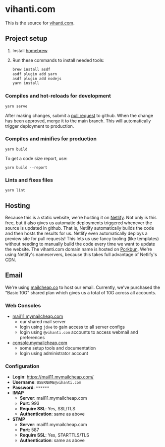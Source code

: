 # vihanti.com

This is the source for [vihanti.com](https://www.vihanti.com).

## Project setup
1. Install [homebrew](https://brew.sh/).

2. Run these commands to install needed tools:

   ```bash
   brew install asdf
   asdf plugin add yarn
   asdf plugin add nodejs
   yarn install
   ```

### Compiles and hot-reloads for development
```
yarn serve
```

After making changes, submit a [pull request](https://help.github.com/en/github/collaborating-with-issues-and-pull-requests/about-pull-requests) to github.  When the change has been approved, merge it to the main branch.  This will automatically trigger deployment to production.

### Compiles and minifies for production
```
yarn build
```

To get a code size report, use:

```
yarn build --report
```

### Lints and fixes files
```
yarn lint
```

## Hosting
Because this is a static website, we're hosting it on [Netlify](https://netlify.com).  Not only is this free, but it also gives us automatic deployments triggered whenever the source is updated in github.  That is, Netlify automatically builds the code and then hosts the results for us.  Netlify even automatically deploys a preview site for pull requests!  This lets us use fancy tooling (like templates) without needing to manually build the code every time we want to update the website.  The vihanti.com domain name is hosted on [Porkbun](https://porkbun.com/).  We're using Netlify's nameservers, because this takes full advantage of Netlify's CDN.

## Email
We're using [mailcheap.co](https://www.mailcheap.co/) to host our email.  Currently, we've purchased the "Basic 10G" shared plan which gives us a total of 10G across all accounts.

### Web Consoles
* [mail11.mymailcheap.com](https://mail11.mymailcheap.com/)
  - our shared mail server
  - login using `jdve` to gain access to all server configs
  - login using `@vihanti.com` accounts to access webmail and preferences
* [console.mymailcheap.com](https://console.mymailcheap.com/)
  - some setup tools and documentation
  - login using administrator account

### Configuration
* **Login**: https://mail11.mymailcheap.com/
* **Username**: `USERNAME@vihanti.com`
* **Password**: `******`
* **IMAP**
  - **Server**: mail11.mymailcheap.com
  - **Port**: 993
  - **Require SSL**: Yes, SSL/TLS
  - **Authentication**: same as above
* **STMP**
  - **Server**: mail11.mymailcheap.com
  - **Port**: 587
  - **Require SSL**: Yes, STARTTLS/TLS
  - **Authentication**: same as above
